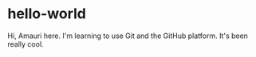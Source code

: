 # hello-world

Hi, Amauri here.
I'm learning to use Git and the GitHub platform. It's been really cool.
